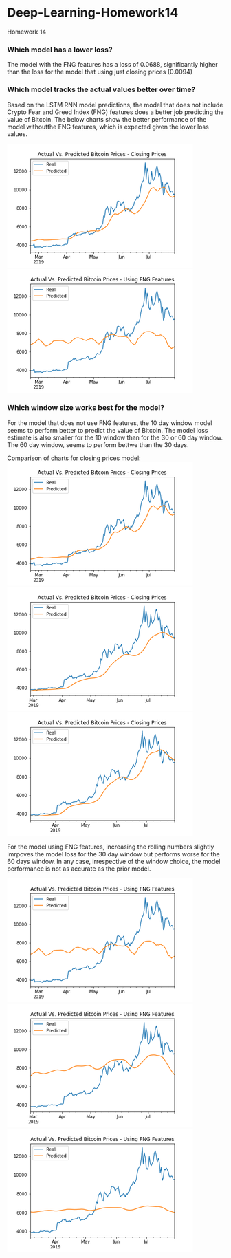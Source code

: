 # Deep-Learning-Homework14
Homework 14

### Which model has a lower loss?

The model with the FNG features has a loss of 0.0688, significantly higher than the loss for the model that using just closing prices (0.0094)


### Which model tracks the actual values better over time?

Based on the LSTM RNN model predictions, the model that does not include Crypto Fear and Greed Index (FNG) features does a better job predicting the value of Bitcoin. The below charts show the better performance of the model withoutthe FNG features, which is expected given the lower loss values. 

![closing_prices_10.png](Images/closing_prices_10.png)
![fng_model_10.png](Images/fng_model_10.png)


### Which window size works best for the model?

For the model that does not use FNG features, the 10 day window model seems to perform better to predict the value of Bitcoin. The model loss estimate is also smaller for the 10 window than for the 30 or 60 day window. The 60 day window, seems to perform bettwe than the 30 days. 

Comparison of charts for closing prices model:
![closing_prices_10.png](Images/closing_prices_10.png) 
![closing_prices_30.png](Images/closing_prices_30.png) 
![closing_prices_60.png](Images/closing_prices_60.png)

For the model using FNG features, increasing the rolling numbers slightly imrpoves the model loss for the 30 day window but performs worse for the 60 days window. In any case, irrespective of the window choice, the model performance is not as accurate as the prior model. 

![fng_model_10.png](Images/fng_model_10.png) 
![fng_model_30.png](Images/fng_model_30.png)
![fng_model_60.png](Images/fng_model_60.png)
